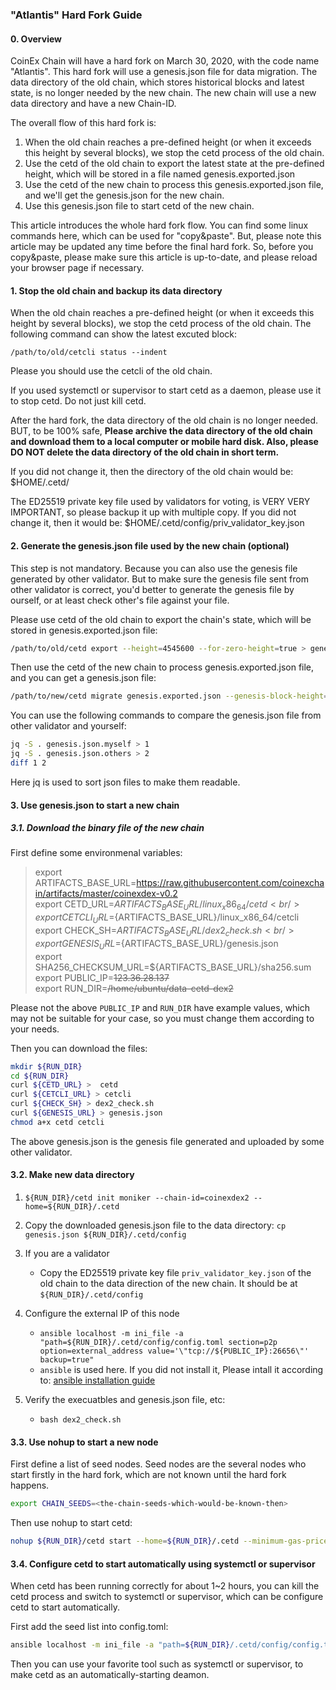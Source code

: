 ### "Atlantis" Hard Fork Guide

#### 0. Overview

CoinEx Chain will have a hard fork on March 30, 2020, with the code name "Atlantis". This hard fork will use a genesis.json file for data migration. The data directory of the old chain, which stores historical blocks and latest state, is no longer needed by the new chain. The new chain will use a new data directory and have a new Chain-ID.

The overall flow of this hard fork is:

1. When the old chain reaches a pre-defined height (or when it exceeds this height by several blocks), we stop the cetd process of the old chain.
2. Use the cetd of the old chain to export the latest state at the pre-defined height, which will be stored in a file named genesis.exported.json 
3. Use the cetd of the new chain to process this genesis.exported.json file, and we'll get the genesis.json for the new chain.
4. Use this genesis.json file to start cetd of the new chain.

This article introduces the whole hard fork flow. You can find some linux commands here, which can be used for "copy&paste". But, please note this article may be updated any time before the final hard fork. So, before you copy&paste, please make sure this article is up-to-date, and please reload your browser page if necessary.



#### 1. Stop the old chain and backup its data directory

When the old chain reaches a pre-defined height (or when it exceeds this height by several blocks), we stop the cetd process of the old chain. The following command can show the latest excuted block:

```
/path/to/old/cetcli status --indent
```

Please you should use the cetcli of the old chain.

If you used systemctl or supervisor to start cetd as a daemon, please use it to stop cetd. Do not just kill cetd.

After the hard fork, the data directory of the old chain is no longer needed. BUT, to be 100% safe, **Please archive the data directory of the old chain and download them to a local computer or mobile hard disk. Also, please DO NOT delete the data directory of the old chain in short term.**

If you did not change it, then the directory of the old chain would be: $HOME/.cetd/

The ED25519 private key file used by validators for voting, is VERY VERY IMPORTANT, so please backup it up with multiple copy. If you did not change it, then it would be: $HOME/.cetd/config/priv_validator_key.json 



#### 2. Generate the genesis.json file used by the new chain (optional)

This step is not mandatory. Because you can also use the genesis file generated by other validator. But to make sure the genesis file sent from other validator is correct, you'd better to generate the genesis file by ourself, or at least check other's file against your file.

Please use cetd of the old chain to export the chain's state, which will be stored in genesis.exported.json file:

```bash
/path/to/old/cetd export --height=4545600 --for-zero-height=true > genesis.exported.json
```

Then use the cetd of the new chain to process genesis.exported.json file, and you can get a genesis.json file:

```bash
/path/to/new/cetd migrate genesis.exported.json --genesis-block-height=4545600 --output genesis.json 

```

You can use the following commands to compare the genesis.json file from other validator and yourself:

```bash
jq -S . genesis.json.myself > 1
jq -S . genesis.json.others > 2
diff 1 2
```

Here jq is used to sort json files to make them readable.



#### 3. Use genesis.json to start a new chain

##### 3.1. Download the binary file of the new chain

First define some environmenal variables:


>  export ARTIFACTS_BASE_URL=https://raw.githubusercontent.com/coinexchain/artifacts/master/coinexdex-v0.2 <br/>
>  export CETD_URL=${ARTIFACTS_BASE_URL}/linux_x86_64/cetd <br/>
>  export CETCLI_URL=${ARTIFACTS_BASE_URL}/linux_x86_64/cetcli <br/>
>  export CHECK_SH=${ARTIFACTS_BASE_URL}/dex2_check.sh <br/>
>  export GENESIS_URL=${ARTIFACTS_BASE_URL}/genesis.json <br/>
>  export SHA256_CHECKSUM_URL=${ARTIFACTS_BASE_URL}/sha256.sum <br/>
>  export PUBLIC_IP=~~123.36.28.137~~ <br/>
>  export RUN_DIR=~~/home/ubuntu/data-cetd-dex2~~ <br/>

Please not the above `PUBLIC_IP` and `RUN_DIR` have example values, which may not be suitable for your case, so you must change them according to your needs.

Then you can download the files:
```bash
mkdir ${RUN_DIR}
cd ${RUN_DIR}
curl ${CETD_URL} >  cetd
curl ${CETCLI_URL} > cetcli
curl ${CHECK_SH} > dex2_check.sh
curl ${GENESIS_URL} > genesis.json
chmod a+x cetd cetcli
```
The above genesis.json is the genesis file generated and uploaded by some other validator.



#### 3.2. Make new data directory

1. `${RUN_DIR}/cetd init moniker --chain-id=coinexdex2 --home=${RUN_DIR}/.cetd`
2. Copy the downloaded genesis.json file to the data directory: `cp genesis.json ${RUN_DIR}/.cetd/config`
3. If you are a validator

    *   Copy the ED25519 private key file `priv_validator_key.json` of the old chain to the data direction of the new chain. It should be at `${RUN_DIR}/.cetd/config`

4. Configure the external IP of this node

   *	`ansible localhost -m ini_file -a "path=${RUN_DIR}/.cetd/config/config.toml section=p2p option=external_address value='\"tcp://${PUBLIC_IP}:26656\"' backup=true"`
   *   `ansible` is used here. If you did not install it, Please intall it according to: [ansible installation guide](https://docs.ansible.com/ansible/latest/installation_guide/intro_installation.html#installing-ansible-on-ubuntu)

5. Verify the execuatbles and genesis.json file, etc:
   *  `bash dex2_check.sh`

    
#### 3.3. Use nohup to start a new node

First define a list of seed nodes. Seed nodes are the several nodes who start firstly in the hard fork, which are not known until the hard fork happens.


```bash
export CHAIN_SEEDS=<the-chain-seeds-which-would-be-known-then>
```

Then use nohup to start cetd:

```bash
nohup ${RUN_DIR}/cetd start --home=${RUN_DIR}/.cetd --minimum-gas-prices=20.0cet --p2p.seeds=${CHAIN_SEEDS} &> cetd.log &
```



#### 3.4. Configure cetd to start automatically using systemctl or supervisor

When cetd has been running correctly for about 1~2 hours, you can kill the cetd process and switch to systemctl or supervisor, which can be configure cetd to start automatically.

First add the seed list into config.toml:

```bash
ansible localhost -m ini_file -a "path=${RUN_DIR}/.cetd/config/config.toml section=p2p option=seeds value='\"${CHAIN_SEEDS}\"' backup=true"
```

Then you can use your favorite tool such as systemctl or supervisor, to make cetd as an automatically-starting deamon.

